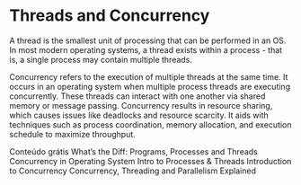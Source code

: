 # Threads and Concurrency

A thread is the smallest unit of processing that can be performed in an OS. In most modern operating systems, a thread exists within a process - that is, a single process may contain multiple threads.

Concurrency refers to the execution of multiple threads at the same time. It occurs in an operating system when multiple process threads are executing concurrently. These threads can interact with one another via shared memory or message passing. Concurrency results in resource sharing, which causes issues like deadlocks and resource scarcity. It aids with techniques such as process coordination, memory allocation, and execution schedule to maximize throughput.

<ResourceGroupTitle>Conteúdo grátis</ResourceGroupTitle>
<BadgeLink colorScheme='yellow' badgeText='Leia' href='https://www.backblaze.com/blog/whats-the-diff-programs-processes-and-threads/'>What’s the Diff: Programs, Processes and Threads</BadgeLink>
<BadgeLink colorScheme='yellow' badgeText='Leia' href='https://www.javatpoint.com/concurrency-in-operating-system'>Concurrency in Operating System</BadgeLink>
<BadgeLink badgeText='Watch' href='https://www.youtube.com/watch?v=exbKr6fnoUw'>Intro to Processes & Threads</BadgeLink>
<BadgeLink badgeText='Watch' href='https://www.youtube.com/watch?v=iKtvNJQoCNw'>Introduction to Concurrency</BadgeLink>
<BadgeLink badgeText='Watch' href='https://www.youtube.com/watch?v=olYdb0DdGtM'>Concurrency, Threading and Parallelism Explained</BadgeLink>